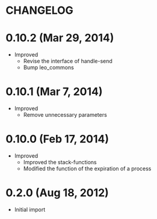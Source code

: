 CHANGELOG
=========

0.10.2 (Mar 29, 2014)
=====================

* Improved
    * Revise the interface of handle-send
    * Bump leo_commons

0.10.1 (Mar 7, 2014)
=====================

* Improved
    * Remove unnecessary parameters


0.10.0 (Feb 17, 2014)
=====================

* Improved
    * Improved the stack-functions
    * Modified the function of the expiration of a process


0.2.0 (Aug 18, 2012)
=====================

* Initial import


